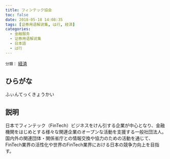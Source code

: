 ```yaml
---
title: フィンテック協会
toc: false
date: 2018-05-18 14:08:35
tags: [证券用语解说集, は行, 経済]
categories:
  - 金融服务
  - 证券用语解说集
  - 日本語
  - は行
---
```


`分類：` [経済](/tags/経済/)

## ひらがな

ふぃんてっくきょうかい

## 説明

日本でフィンテック（FinTech）ビジネスをけん引する企業が中心となり、金融機関をはじめとする様々な関連企業のオープンな活動を支援する一般社団法人。国内外の関連団体・関係省庁との情報交換や協力のための活動を通じて、FinTech業界の活性化や世界のFinTech業界における日本の競争力向上を目指す。
